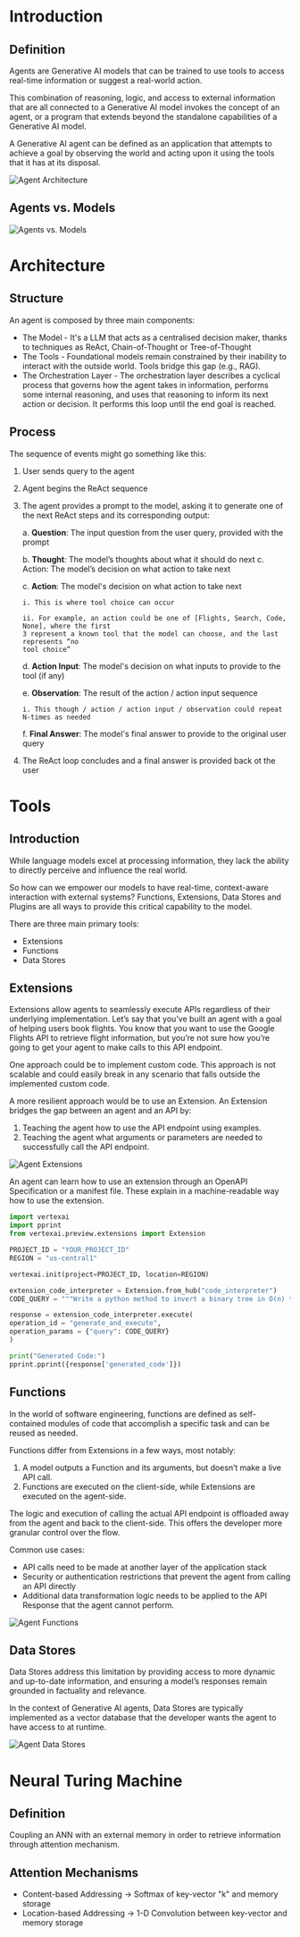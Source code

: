 # Introduction
## Definition
Agents are Generative AI models that can be trained to use tools
to access real-time information or suggest a real-world action.

This combination of reasoning, logic, and access to external information
that are all connected to a Generative AI model invokes the concept of an agent, or a
program that extends beyond the standalone capabilities of a Generative AI model.

A Generative AI agent can be defined as an application that
attempts to achieve a goal by observing the world and acting upon it using the tools that it
has at its disposal.

![Agent Architecture](./images/agent_architecture.png)

## Agents vs. Models

![Agents vs. Models](./images/agents_vs_models.png)

# Architecture
## Structure
An agent is composed by three main components:
- The Model - It's a LLM that acts as a centralised decision maker, thanks to techniques as ReAct, Chain-of-Thought or Tree-of-Thought
- The Tools - Foundational models remain constrained by their inability to interact with the outside world. Tools bridge this gap (e.g., RAG).
- The Orchestration Layer - The orchestration layer describes a cyclical process that governs how the agent takes in
information, performs some internal reasoning, and uses that reasoning to inform its next
action or decision. It performs this loop until the end goal is reached.

## Process
The sequence of events might go something like this:
1. User sends query to the agent
2. Agent begins the ReAct sequence
3. The agent provides a prompt to the model, asking it to generate one of the next ReAct
steps and its corresponding output:

   a. **Question**: The input question from the user query, provided with the prompt 

   b. **Thought**: The model’s thoughts about what it should do next c. Action: The model’s decision on what action to take next

   c. **Action**: The model's decision on what action to take next

       i. This is where tool choice can occur

       ii. For example, an action could be one of [Flights, Search, Code, None], where the first
       3 represent a known tool that the model can choose, and the last represents “no
       tool choice”

   d. **Action Input**: The model's decision on what inputs to provide to the tool (if any)

   e. **Observation**: The result of the action / action input sequence

       i. This though / action / action input / observation could repeat N-times as needed

   f. **Final Answer**: The model's final answer to provide to the original user query
4. The ReAct loop concludes and a final answer is provided back ot the user

# Tools
## Introduction
While language models excel at processing information, they lack the ability to directly
perceive and influence the real world.

So how can we empower our models to have real-time, context-aware interaction with
external systems? Functions, Extensions, Data Stores and Plugins are all ways to provide this
critical capability to the model.

There are three main primary tools:
- Extensions
- Functions
- Data Stores

## Extensions
Extensions allow agents to seamlessly execute APIs
regardless of their underlying implementation. Let’s say that you’ve built an agent with a goal
of helping users book flights. You know that you want to use the Google Flights API to retrieve
flight information, but you’re not sure how you’re going to get your agent to make calls to this
API endpoint. 

One approach could be to implement custom code.
This approach is not scalable and could easily break
in any scenario that falls outside the implemented custom code.

A more resilient approach would be to use an Extension. An Extension bridges the gap
between an agent and an API by:
1. Teaching the agent how to use the API endpoint using examples.
2. Teaching the agent what arguments or parameters are needed to successfully call the
API endpoint.

![Agent Extensions](./images/agent_extensions.png)

An agent can learn how to use an extension through an OpenAPI Specification or a manifest file.
These explain in a machine-readable way how to use the extension.

```python
import vertexai
import pprint
from vertexai.preview.extensions import Extension

PROJECT_ID = "YOUR_PROJECT_ID"
REGION = "us-central1"

vertexai.init(project=PROJECT_ID, location=REGION)

extension_code_interpreter = Extension.from_hub("code_interpreter")
CODE_QUERY = """Write a python method to invert a binary tree in O(n) time."""

response = extension_code_interpreter.execute(
operation_id = "generate_and_execute",
operation_params = {"query": CODE_QUERY}
)

print("Generated Code:")
pprint.pprint({response['generated_code']})
```

## Functions
In the world of software engineering, functions are defined as self-contained modules
of code that accomplish a specific task and can be reused as needed.

Functions differ from Extensions in a few ways, most notably:
1. A model outputs a Function and its arguments, but doesn’t make a live API call.
2. Functions are executed on the client-side, while Extensions are executed on
the agent-side.

The logic and execution of calling the actual API endpoint is offloaded away
from the agent and back to the client-side. This offers the developer more granular control over the flow.

Common use cases:
- API calls need to be made at another layer of the application stack
- Security or authentication restrictions that prevent the agent from calling an API directly
- Additional data transformation logic needs to be applied to the API Response that the
agent cannot perform.

![Agent Functions](./images/agent_functions.png)

## Data Stores
Data Stores address this limitation by providing access to more dynamic
and up-to-date information, and ensuring a model’s responses remain grounded in factuality
and relevance.

In the context of Generative AI agents, Data Stores are typically implemented as a vector
database that the developer wants the agent to have access to at runtime.

![Agent  Data Stores](./images/agent_data_stores.png)

# Neural Turing Machine
## Definition
Coupling an ANN with an external memory in order to retrieve information through attention mechanism.

## Attention Mechanisms
- Content-based Addressing &rarr; Softmax of key-vector "k" and memory storage
- Location-based Addressing &rarr; 1-D Convolution between key-vector and memory storage